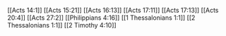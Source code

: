 [[Acts 14:1]]
[[Acts 15:21]]
[[Acts 16:13]]
[[Acts 17:11]]
[[Acts 17:13]]
[[Acts 20:4]]
[[Acts 27:2]]
[[Philippians 4:16]]
[[1 Thessalonians 1:1]]
[[2 Thessalonians 1:1]]
[[2 Timothy 4:10]]
